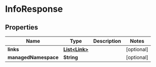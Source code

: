 

# InfoResponse

## Properties

Name | Type | Description | Notes
------------ | ------------- | ------------- | -------------
**links** | [**List&lt;Link&gt;**](Link.md) |  |  [optional]
**managedNamespace** | **String** |  |  [optional]



